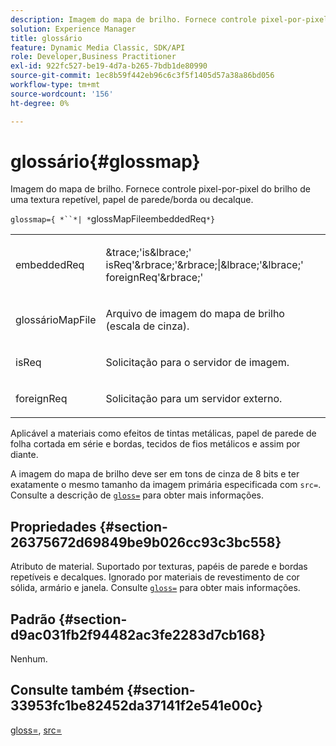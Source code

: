 ```yaml
---
description: Imagem do mapa de brilho. Fornece controle pixel-por-pixel do brilho de uma textura repetível, papel de parede/borda ou decalque.
solution: Experience Manager
title: glossário
feature: Dynamic Media Classic, SDK/API
role: Developer,Business Practitioner
exl-id: 922fc527-be19-4d7a-b265-7bdb1de80990
source-git-commit: 1ec8b59f442eb96c6c3f5f1405d57a38a86bd056
workflow-type: tm+mt
source-wordcount: '156'
ht-degree: 0%

---
```


# glossário{#glossmap}

Imagem do mapa de brilho. Fornece controle pixel-por-pixel do brilho de uma textura repetível, papel de parede/borda ou decalque.

`glossmap={ *``*| *`glossMapFileembeddedReq`*}`

<table id="simpletable_6AFC3DEB61D647339525C7CFFA052608"> 
 <tr class="strow"> 
  <td class="stentry"> <p><span class="codeph"> <span class="varname"> embeddedReq</span> </span> </p></td> 
  <td class="stentry"> <p><span class="codeph">&amp;trace;'is&amp;lbrace;'<span class="varname"> isReq</span>'&amp;rbrace;'&amp;rbrace;|&amp;lbrace;'&amp;lbrace;'<span class="varname"> foreignReq</span>'&amp;rbrace;'  </span> </p></td> 
 </tr> 
 <tr class="strow"> 
  <td class="stentry"> <p><span class="codeph"> <span class="varname"> glossárioMapFile</span> </span> </p></td> 
  <td class="stentry"> <p>Arquivo de imagem do mapa de brilho (escala de cinza). </p></td> 
 </tr> 
 <tr class="strow"> 
  <td class="stentry"> <p><span class="codeph"> <span class="varname"> isReq</span> </span> </p></td> 
  <td class="stentry"> <p>Solicitação para o servidor de imagem. </p></td> 
 </tr> 
 <tr class="strow"> 
  <td class="stentry"> <p><span class="codeph"> <span class="varname"> foreignReq  </span> </span> </p></td> 
  <td class="stentry"> <p>Solicitação para um servidor externo. </p></td> 
 </tr> 
</table>

Aplicável a materiais como efeitos de tintas metálicas, papel de parede de folha cortada em série e bordas, tecidos de fios metálicos e assim por diante.

A imagem do mapa de brilho deve ser em tons de cinza de 8 bits e ter exatamente o mesmo tamanho da imagem primária especificada com `src=`. Consulte a descrição de [ `gloss=`](../../../../../ir-api/http-protocol/image-rendering-api-ref/c-ir-http-protocol-ref/c-ir-http-protocol-command-reference/r-ir-http-gloss.md#reference-325aef2ee51e4e1584a06047427340ca) para obter mais informações.

## Propriedades {#section-26375672d69849be9b026cc93c3bc558}

Atributo de material. Suportado por texturas, papéis de parede e bordas repetíveis e decalques. Ignorado por materiais de revestimento de cor sólida, armário e janela. Consulte [ `gloss=`](../../../../../ir-api/http-protocol/image-rendering-api-ref/c-ir-http-protocol-ref/c-ir-http-protocol-command-reference/r-ir-http-gloss.md#reference-325aef2ee51e4e1584a06047427340ca) para obter mais informações.

## Padrão {#section-d9ac031fb2f94482ac3fe2283d7cb168}

Nenhum.

## Consulte também {#section-33953fc1be82452da37141f2e541e00c}

[gloss=](../../../../../ir-api/http-protocol/image-rendering-api-ref/c-ir-http-protocol-ref/c-ir-http-protocol-command-reference/r-ir-http-gloss.md#reference-325aef2ee51e4e1584a06047427340ca),  [src=](../../../../../ir-api/http-protocol/image-rendering-api-ref/c-ir-http-protocol-ref/c-ir-http-protocol-command-reference/r-ir-src.md#reference-62c98abad22149d68d405ed6aaff8272)
